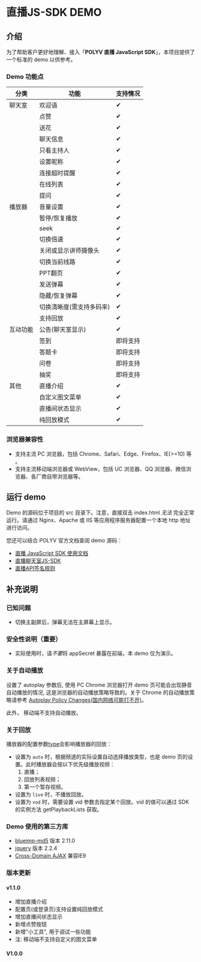 # 直播JS-SDK DEMO


## 介绍

为了帮助客户更好地理解、接入「**POLYV 直播 JavaScript SDK**」，本项目提供了一个标准的 demo 以供参考。

### Demo 功能点
| 分类 | 功能 | 支持情况 |
|---|---|---|
| 聊天室 | 欢迎语 | ✔ |
| | 点赞 | ✔ |
| | 送花 | ✔ |
| | 聊天信息 | ✔ |
| | 只看主持人 | ✔ |
| | 设置昵称 | ✔ |
| | 连接超时提醒 | ✔ |
| | 在线列表 | ✔ |
| | 提问 | ✔ |
| 播放器 | 音量设置 | ✔ |
| | 暂停/恢复播放 | ✔ |
| | seek | ✔ |
| | 切换倍速 | ✔ |
| | 关闭或显示讲师摄像头 | ✔ |
| | 切换当前线路 | ✔ |
| | PPT翻页 | ✔ |
| | 发送弹幕 | ✔ |
| | 隐藏/恢复弹幕 | ✔ |
| | 切换清晰度(需支持多码率) | ✔ |
| | 支持回放 | ✔ |
| 互动功能 | 公告(聊天室显示) | ✔ |
| | 签到 | 即将支持 |
| | 答题卡 | 即将支持 |
| | 问卷 | 即将支持 |
| | 抽奖 | 即将支持 |
| 其他 | 直播介绍  | ✔ |
| | 自定义图文菜单 | ✔ |
| | 直播间状态显示 | ✔ |
| | 纯回放模式 | ✔ |

### 浏览器兼容性
- 支持主流 PC 浏览器，包括 Chrome、Safari、Edge、Firefox、IE(>=10) 等 。
- 支持主流移动端浏览器或 WebView，包括 UC 浏览器、QQ 浏览器、微信浏览器、各厂商自带浏览器等。


## 运行 demo

Demo 的源码位于项目的 src 目录下。注意，直接双击 index.html *无法* 完全正常运行。请通过 Nginx、Apache 或 IIS 等应用程序服务器配置一个本地 http 地址进行访问。

您还可以结合 POLYV 官方文档查阅 demo 源码：

- [直播 JavaScript SDK 使用文档](https://dev.polyv.net/2019/liveproduct/l-sdk/web-sdk/)
- [直播聊天室JS-SDK](https://dev.polyv.net/2019/liveproduct/zblts/chat_js_sdk/)
- [直播API签名规则](https://dev.polyv.net/2018/liveproduct/l-api/notice/sign/)


## 补充说明

### 已知问题
- 切换主副屏后，弹幕无法在主屏幕上显示。

### 安全性说明（重要）
- 实际使用时，请*不要*将 appSecret 暴露在前端，本 demo 仅为演示。

### 关于自动播放
设置了 autoplay 参数后, 使用 PC Chrome 浏览器打开 demo 页可能会出现静音自动播放的情况, 这是浏览器的自动播放策略导致的。关于 Chrome 的自动播放策略请参考 [Autoplay Policy Changes(国内网络可能打不开)](https://developers.google.com/web/updates/2017/09/autoplay-policy-changes)。
 
此外， 移动端不支持自动播放。

### 关于回放
播放器的配置参数[type](https://dev.polyv.net/2019/liveproduct/l-sdk/web-sdk/#i-7)会影响播放器的回放：
- 设置为 `auto` 时，根据频道的实际设置自动选择播放类型，也是 demo 页的设置。此时播放器会按以下优先级播放视频：
  1. 直播；
  2. 回放列表视频；
  3. 第一个暂存视频。
- 设置为 `live` 时，不播放回放。
- 设置为 `vod` 时，需要设置 vid 参数去指定某个回放。vid 的值可以通过 SDK 的实例方法 getPlaybackLists 获取。

### Demo 使用的第三方库
- [blueimp-md5](https://github.com/blueimp/JavaScript-MD5) 版本 2.11.0
- [jquery](https://github.com/jquery/jquery) 版本 2.2.4
- [Cross-Domain AJAX](https://github.com/MoonScript/jQuery-ajaxTransport-XDomainRequest) 兼容IE9

### 版本更新
#### v1.1.0
  - 增加直播介绍
  - 配置页(或登录页)支持设置纯回放模式
  - 增加直播间状态显示
  - 新增点赞按钮
  - 新增"小工具", 用于调试一些功能
  - 注: 移动端不支持自定义的图文菜单
#### V1.0.0


